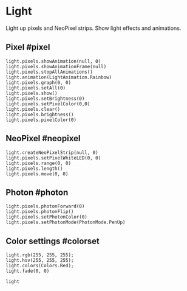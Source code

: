 # Light

Light up pixels and NeoPixel strips. Show light effects and animations.

## Pixel #pixel

```cards
light.pixels.showAnimation(null, 0)
light.pixels.showAnimationFrame(null)
light.pixels.stopAllAnimations()
light.animation(LightAnimation.Rainbow)
light.pixels.graph(0, 0)
light.pixels.setAll(0)
light.pixels.show()
light.pixels.setBrightness(0)
light.pixels.setPixelColor(0,0)
light.pixels.clear()
light.pixels.brightness()
light.pixels.pixelColor(0)
```
## NeoPixel #neopixel

```cards
light.createNeoPixelStrip(null, 0)
light.pixels.setPixelWhiteLED(0, 0)
light.pixels.range(0, 0)
light.pixels.length()
light.pixels.move(0, 0)
```
## Photon #photon

```cards
light.pixels.photonForward(0)
light.pixels.photonFlip()
light.pixels.setPhotonColor(0)
light.pixels.setPhotonMode(PhotonMode.PenUp)
```
## Color settings #colorset

```cards
light.rgb(255, 255, 255);
light.hsv(255, 255, 255);
light.colors(Colors.Red);
light.fade(0, 0)
```

```package
light
```
